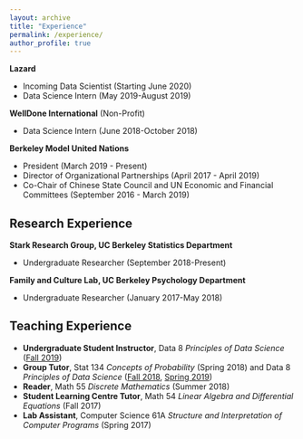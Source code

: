 ```yaml
---
layout: archive
title: "Experience"
permalink: /experience/
author_profile: true
---
```


**Lazard**

  - Incoming Data Scientist (Starting June 2020)
  - Data Science Intern (May 2019-August 2019)

**WellDone International** (Non-Profit)

  - Data Science Intern (June 2018-October 2018)

**Berkeley Model United Nations**

  - President (March 2019 - Present)
  - Director of Organizational Partnerships (April 2017 - April 2019)
  - Co-Chair of Chinese State Council and UN Economic and Financial Committees (September 2016 - March 2019)

## Research Experience

**Stark Research Group, UC Berkeley Statistics Department**

  - Undergraduate Researcher (September 2018-Present)

**Family and Culture Lab, UC Berkeley Psychology Department**

  - Undergraduate Researcher (January 2017-May 2018)

## Teaching Experience

  - **Undergraduate Student Instructor**, Data 8 *Principles of Data Science* ([Fall 2019](http://data8.org/fa19/)) 
  - **Group Tutor**, Stat 134 *Concepts of Probability* (Spring 2018) and Data 8 *Principles of Data Science* ([Fall 2018](http://data8.org/fa18/), [Spring 2019](http://data8.org/sp19/))
  - **Reader**, Math 55 *Discrete Mathematics* (Summer 2018)
  - **Student Learning Centre Tutor**, Math 54 *Linear Algebra and Differential Equations* (Fall 2017)
  - **Lab Assistant**, Computer Science 61A *Structure and Interpretation of Computer Programs* (Spring 2017)
